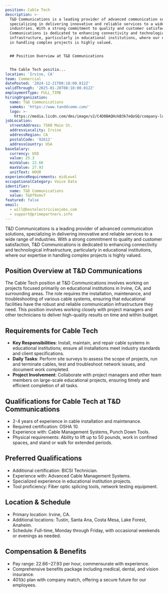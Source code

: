 ```yaml
---
position: Cable Tech
description: >-
  T&D Communications is a leading provider of advanced communication solutions,
  specializing in delivering innovative and reliable services to a wide range of
  industries. With a strong commitment to quality and customer satisfaction, T&D
  Communications is dedicated to enhancing connectivity and technological
  infrastructure, particularly in educational institutions, where our expertise
  in handling complex projects is highly valued.


  ## Position Overview at T&D Communications


  The Cable Tech positio...
location: 'Irvine, CA'
team: Commercial
datePosted: '2024-12-21T08:18:00.012Z'
validThrough: '2025-01-28T08:18:00.012Z'
employmentType: FULL_TIME
hiringOrganization:
  name: T&D Communications
  sameAs: 'https://www.tanddcomm.com/'
  logo: >-
    https://media.licdn.com/dms/image/v2/C4D0BAQHzkB3k7eQoSQ/company-logo_200_200/company-logo_200_200/0/1631320385872?e=2147483647&v=beta&t=nuFy5lrwqoCuQ6_2P8hO_EwhwJlnndzcbM7ZPSfdKlM
jobLocation:
  streetAddress: 7500 Main St.
  addressLocality: Irvine
  addressRegion: CA
  postalCode: '92612'
  addressCountry: USA
baseSalary:
  currency: USD
  value: 25.3
  minValue: 22.66
  maxValue: 27.93
  unitText: HOUR
experienceRequirements: midLevel
occupationalCategory: Voice Data
identifier:
  name: T&D Communications
  value: T&Df9xmv7
featured: false
email:
  - will@bestelectricianjobs.com
  - support@primepartners.info
---
```




T&D Communications is a leading provider of advanced communication solutions, specializing in delivering innovative and reliable services to a wide range of industries. With a strong commitment to quality and customer satisfaction, T&D Communications is dedicated to enhancing connectivity and technological infrastructure, particularly in educational institutions, where our expertise in handling complex projects is highly valued.

## Position Overview at T&D Communications

The Cable Tech position at T&D Communications involves working on projects focused primarily on educational institutions in Irvine, CA, and surrounding areas. The role requires the installation, maintenance, and troubleshooting of various cable systems, ensuring that educational facilities have the robust and reliable communication infrastructure they need. This position involves working closely with project managers and other technicians to deliver high-quality results on time and within budget.

## Requirements for Cable Tech

- **Key Responsibilities**: Install, maintain, and repair cable systems in educational institutions; ensure all installations meet industry standards and client specifications.
- **Daily Tasks**: Perform site surveys to assess the scope of projects, run and terminate cables, test and troubleshoot network issues, and document work completed.
- **Project Involvement**: Collaborate with project managers and other team members on large-scale educational projects, ensuring timely and efficient completion of all tasks.

## Qualifications for Cable Tech at T&D Communications

- 2-4 years of experience in cable installation and maintenance.
- Required certification: OSHA 10.
- Experience with: Cable Management Systems, Punch Down Tools.
- Physical requirements: Ability to lift up to 50 pounds, work in confined spaces, and stand or walk for extended periods.

## Preferred Qualifications

- Additional certification: BICSI Technician.
- Experience with: Advanced Cable Management Systems.
- Specialized experience in educational institution projects.
- Tool proficiency: Fiber optic splicing tools, network testing equipment.

## Location & Schedule

- Primary location: Irvine, CA.
- Additional locations: Tustin, Santa Ana, Costa Mesa, Lake Forest, Anaheim.
- Schedule: Full-time, Monday through Friday, with occasional weekends or evenings as needed.

## Compensation & Benefits

- Pay range: $22.66-$27.93 per hour, commensurate with experience.
- Comprehensive benefits package including medical, dental, and vision insurance.
- 401(k) plan with company match, offering a secure future for our employees.
